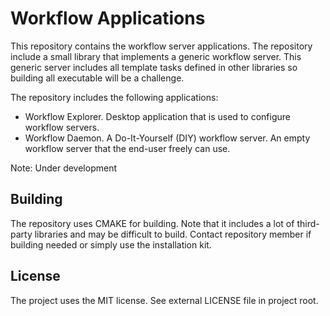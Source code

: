 # Workflow Applications

This repository contains the workflow server applications. The repository include a small library that implements 
a generic workflow server. This generic server includes all template tasks defined in other libraries so building all
executable will be a challenge. 

The repository includes the following applications:

- Workflow Explorer. Desktop application that is used to configure workflow servers.
- Workflow Daemon. A Do-It-Yourself (DIY) workflow server. An empty workflow server that the end-user freely can use. 

Note: Under development

## Building

The repository uses CMAKE for building. Note that it includes a lot of third-party libraries and may be difficult to 
build. Contact repository member if building needed or simply use the installation kit.

## License

The project uses the MIT license. See external LICENSE file in project root.
